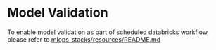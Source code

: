 # Model Validation
To enable model validation as part of scheduled databricks workflow, please refer to [mlops_stacks/resources/README.md](../resources/README.md)
